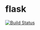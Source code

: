 # flask

[![Build Status](https://travis-ci.org/andreyors/flask.svg?branch=master)](https://travis-ci.org/andreyors/flask)
